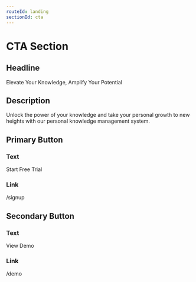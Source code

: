 ```yaml
---
routeId: landing
sectionId: cta
---
```


# CTA Section

## Headline

Elevate Your Knowledge, Amplify Your Potential

## Description

Unlock the power of your knowledge and take your personal growth to new heights with our personal knowledge management system.

## Primary Button

### Text

Start Free Trial

### Link

/signup

## Secondary Button

### Text

View Demo

### Link

/demo
